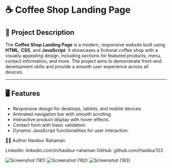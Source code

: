 # ☕ Coffee Shop Landing Page

## 📖 Project Description
The **Coffee Shop Landing Page** is a modern, responsive website built using **HTML**, **CSS**, and **JavaScript**. It showcases a fictional coffee shop with a visually appealing design, including sections for featured products, menu, contact information, and more. The project aims to demonstrate front-end development skills and provide a smooth user experience across all devices.

---

## 🖥️ Features
- Responsive design for desktops, tablets, and mobile devices.
- Animated navigation bar with smooth scrolling.
- Interactive product display with hover effects.
- Contact form with basic validation.
- Dynamic JavaScript functionalities for user interaction.

👨‍💻 Author
Hasibur Rahaman

LinkedIn: linkedin.com/in/hasibur-rahaman
GitHub: github.com/Hasibur123

![Screenshot (181)](https://github.com/user-attachments/assets/4b586cd8-349d-423d-9b71-8fd89f02b09f)
![Screenshot (182)](https://github.com/user-attachments/assets/0dcc4cce-7341-4b02-a07d-d8be80d28c03)
![Screenshot (183)](https://github.com/user-attachments/assets/c5e65e70-a51e-4bad-ab0d-cfcf73e9e200)
